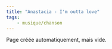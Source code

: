 ```yaml
---
title: "Anastacia - I'm outta love"
tags:
    - musique/chanson
---
```


Page créée automatiquement, mais vide.
